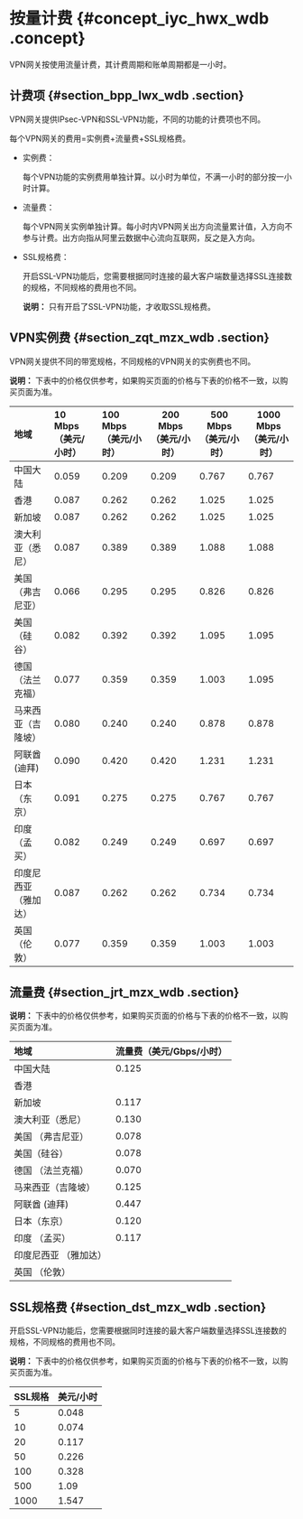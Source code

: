 # 按量计费 {#concept_iyc_hwx_wdb .concept}

VPN网关按使用流量计费，其计费周期和账单周期都是一小时。

## 计费项 {#section_bpp_lwx_wdb .section}

VPN网关提供IPsec-VPN和SSL-VPN功能，不同的功能的计费项也不同。

每个VPN网关的费用=实例费+流量费+SSL规格费。

-   实例费：

    每个VPN功能的实例费用单独计算。以小时为单位，不满一小时的部分按一小时计算。

-   流量费：

    每个VPN网关实例单独计算。每小时内VPN网关出方向流量累计值，入方向不参与计费。出方向指从阿里云数据中心流向互联网，反之是入方向。

-   SSL规格费：

    开启SSL-VPN功能后，您需要根据同时连接的最大客户端数量选择SSL连接数的规格，不同规格的费用也不同。

    **说明：** 只有开启了SSL-VPN功能，才收取SSL规格费。


## VPN实例费 {#section_zqt_mzx_wdb .section}

VPN网关提供不同的带宽规格，不同规格的VPN网关的实例费也不同。

**说明：** 下表中的价格仅供参考，如果购买页面的价格与下表的价格不一致，以购买页面为准。

|地域|10 Mbps （美元/小时）|100 Mbps （美元/小时）|200 Mbps （美元/小时）|500 Mbps （美元/小时）|1000 Mbps （美元/小时）|
|:-|:--------------|:---------------|----------------|----------------|-----------------|
|中国大陆|0.059|0.209|0.209|0.767|0.767|
|香港|0.087|0.262|0.262|1.025|1.025|
|新加坡|0.087|0.262|0.262|1.025|1.025|
|澳大利亚（悉尼）|0.087|0.389|0.389|1.088|1.088|
|美国 （弗吉尼亚）|0.066|0.295|0.295|0.826|0.826|
|美国 （硅谷）|0.082|0.392|0.392|1.095|1.095|
|德国 （法兰克福）|0.077|0.359|0.359|1.003|1.095|
|马来西亚（吉隆坡）|0.080|0.240|0.240|0.878|0.878|
|阿联酋 \(迪拜\)|0.090|0.420|0.420|1.231|1.231|
|日本（东京）|0.091|0.275|0.275|0.767|0.767|
|印度 （孟买）|0.082|0.249|0.249|0.697|0.697|
|印度尼西亚 （雅加达）|0.087|0.262|0.262|0.734|0.734|
|英国 （伦敦）|0.077|0.359|0.359|1.003|1.003|

## 流量费 {#section_jrt_mzx_wdb .section}

**说明：** 下表中的价格仅供参考，如果购买页面的价格与下表的价格不一致，以购买页面为准。

|地域|流量费（美元/Gbps/小时）|
|:-|:--------------|
|中国大陆|0.125|
|香港| |
|新加坡|0.117|
|澳大利亚（悉尼）|0.130|
|美国 （弗吉尼亚）|0.078|
|美国（硅谷）|0.078|
|德国 （法兰克福）|0.070|
|马来西亚（吉隆坡）|0.125|
|阿联酋 \(迪拜\)|0.447|
|日本（东京）|0.120|
|印度 （孟买）|0.117|
|印度尼西亚 （雅加达）| |
|英国 （伦敦）| |

## SSL规格费 {#section_dst_mzx_wdb .section}

开启SSL-VPN功能后，您需要根据同时连接的最大客户端数量选择SSL连接数的规格，不同规格的费用也不同。

**说明：** 下表中的价格仅供参考，如果购买页面的价格与下表的价格不一致，以购买页面为准。

|SSL规格|美元/小时|
|:----|:----|
|5|0.048|
|10|0.074|
|20|0.117|
|50|0.226|
|100|0.328|
|500|1.09|
|1000|1.547|

